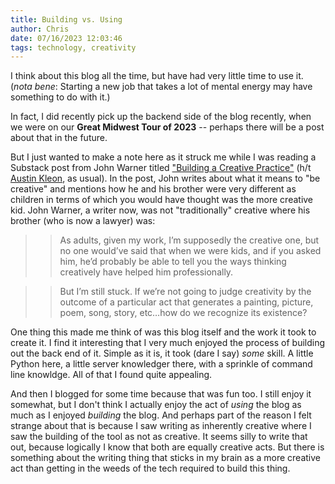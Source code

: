 ```yaml
---
title: Building vs. Using
author: Chris
date: 07/16/2023 12:03:46 
tags: technology, creativity
---
```


I think about this blog all the time, but have had very little time to use it. (*nota bene*: Starting a new job that takes a lot of mental energy may have something to do with it.)

In fact, I did recently pick up the backend side of the blog recently, when we were on our **Great Midwest Tour of 2023** -- perhaps there will be a post about that in the future.

But I just wanted to make a note here as it struck me while I was reading a Substack post from John Warner titled ["Building a Creative Practice"](https://biblioracle.substack.com/p/building-a-creative-practice) (h/t [Austin Kleon](https://austinkleon.substack.com/p/i-dont-want-to-be-the-best), as usual). In the post, John writes about what it means to "be creative" and mentions how he and his brother were very different as children in terms of which you would have thought was the more creative kid. John Warner, a writer now, was not "traditionally" creative where his brother (who is now a lawyer) was:

>>As adults, given my work, I’m supposedly the creative one, but no one would’ve said that when we were kids, and if you asked him, he’d probably be able to tell you the ways thinking creatively have helped him professionally.

>>But I’m still stuck. If we’re not going to judge creativity by the outcome of a particular act that generates a painting, picture, poem, song, story, etc…how do we recognize its existence?

One thing this made me think of was this blog itself and the work it took to create it. I find it interesting that I very much enjoyed the process of building out the back end of it. Simple as it is, it took (dare I say) *some* skill. A little Python here, a little server knowledger there, with a sprinkle of command line knowldge. All of that I found quite appealing.

And then I blogged for some time because that was fun too. I still enjoy it somewhat, but I don't think I actually enjoy the act of *using* the blog as much as I enjoyed *building* the blog. And perhaps part of the reason I felt strange about that is because I saw writing as inherently creative where I saw the building of the tool as not as creative. It seems silly to write that out, because logically I know that both are equally creative acts. But there is something about the writing thing that sticks in my brain as a more creative act than getting in the weeds of the tech required to build this thing.